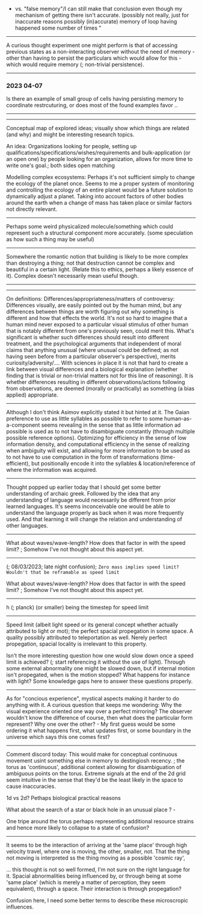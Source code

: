 


  - vs. "false memory"/I can still make that conclusion even though my mechanism of getting there isn't accurate.  (possibly not really, just for inaccurate reasons possibly (in)accurate) memory of loop having happened some number of times "

---

A curious thought experiment one might perform is that of accessing previous states as a non-interacting observer without the need of memory - other than having to persist the particulars which would allow for this - which would require memory (; non-trivial persistence).

---


### 2023 04-07

Is there an example of small group of cells having persisting memory to coordinate restrcuturing, or does most of the found examples favor ..

---



---

Conceptual map of explored ideas; visually show which things are related (and why) and might be interesting research topics.

An idea: Organizations looking for people, setting up qualifications/specifications/wishes/requirements and bulk-application (or an open one) by people looking for an organization, allows for more time to write one's goal.; both sides open matching

Modelling complex ecosystems:
Perhaps it's not sufficient simply to change the ecology of the planet once. Seems to me a proper system of monitoring and controlling the ecology of an entire planet would be a future solution to dynamically adjust a planet. Taking into account factors of other bodies around the earth when a change of mass has taken place or similar factors not directly relevant.

---

Perhaps some weird physicalized molecule/something which could represent such a structural component more accurately. (some speculation as how such a thing may be useful)


---

Somewhere the romantic notion that building is likely to be more complex than destroying a thing; not that destruction cannot be complex and beautiful in a certain light. (Relate this to ethics, perhaps a likely essence of it). Complex doesn't necessarily mean useful though.

---


---

On definitions: Differences/appropriateness/matters of controversy: Differences visually, are easily pointed out by the human mind, but any differences between things are worth figuring out why something is different and how that effects the world. It's not so hard to imagine that a human mind never exposed to a particular visual stimulus of other human that is notably different from one's previously seen, could merit this. What's significant is whether such differences should result into different treatment, and the psychological arguments that independent of moral claims that anything unusual (where unusual could be defined; as not having seen before from a particular observer's perspective), merits curiosity/adversity/.... With sciences in  place it is not that hard to create a link between visual differences and a biological explanation (whether finding that is trivial or non-trivial matters not for this line of reasoning). It is whether differences resulting in different observations/actions following from observations, are deemed (morally or practically) as something (a bias applied) appropriate.

---

Although I don't think Asimov explicitly stated it but hinted at it. The Gaian preference to use as little syllables as possible to refer to some human-as-a-component seems revealing in the sense that as little information ad possible is used as to not have to disambiguate constantly (through multiple possible reference options). Optimizing for efficiency in the sense of low information density, and computational efficiency in the sense of realizing when ambiguity will exist, and allowing for more information to be used as to not have to use computation in the form of transformations (time-efficient), but positionally encode it into the syllables & location/reference of where the information was acquired.


---

Thought popped up earlier today that I should get some better understanding of archaic greek. Followed by the idea that any understanding of language would necessarily be different from prior learned languages. It's seems inconceivable one would be able to understand the language properly as back when it was more frequently used. And that learning it will change the relation and understanding of other languages.

---

What about waves/wave-length? How does that factor in with the speed limit? ; Somehow I've not thought about this aspect yet.

---

(; 08/03/2023; late night confusion); `Zero mass implies speed limit? Wouldn't that be reframable as speed limit `

What about waves/wave-length? How does that factor in with the speed limit? ; Somehow I've not thought about this aspect yet.

---

h (; planck) (or smaller) being the timestep for speed limit

---

Speed limit (albeit light speed or its general concept whether actually attributed to light or mot); the perfect spacial propegation in some space. A quality possibly attributed to teleportation as well. Nerely perfect propegation, spacial locality is irrelevant to this property.

Isn't the more interesting question how one would slow down once a speed limit is achieved? (; start referencing it without the use of light). Through some external abnormality one might be slowed down, but if internal motion isn't propegated, when is the motion stopped? What happens for instance with light? Some knowledge gaps here to answer these questions properly.

---


As for "concious experience", mystical aspects making it harder to do anything with it. A curious question that keeps me wondering: Why the visual experience oriented one way over a perfect mirroring? The observer wouldn't know the difference of course, then what does the particular form represent? Why one over the other? - My first guess would be some ordering it what happens first, what updates first, or some boundary in the universe which says this one comes first?

---


Comment discord today: This would make for conceptual continuous movement usint something else in memory to destingiosh recency. ; the torus as 'continuous', additional context allowing for disambiguation of ambiguous points on the torus. Extreme signals at the end of the 2d grid seem intuitive in the sense that they'd be the least likely in the space to cause inaccuracies.

1d vs 2d? Pethaps biological practical reasons

What about the search of a star or black hole in an unusual place ? -

One tripe around the torus perhaps representing additional resource strains and hence more likely to collapse to a state of confusion?

---

It seems to be the interaction of arriving at the 'same place' through high velocity travel, where one is moving, the other, smaller, not. That the thing not moving is interpreted ss the thing moving as a possible 'cosmic ray',

... this thought is not so well formed, I'm not sure on the right language for it. Spacial abnormalities being influenced by, or through being at some 'same place' (which is merely a matter of perception, they seem equivalent), through a space. Their interaction is through propegation?

Confusion here, I need some better terms to describe these microscropic influences.


